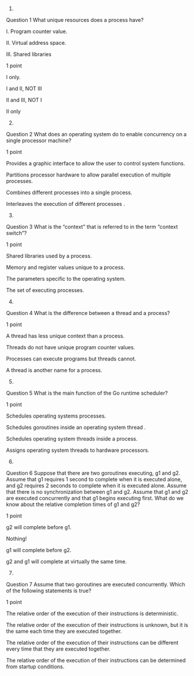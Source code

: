 1.
Question 1
What unique resources does a process have?

I. Program counter value.

II. Virtual address space.

III. Shared libraries

1 point

I only.


I and II, NOT III


II and III, NOT I


II only

2.
Question 2
What does an operating system do to enable concurrency on a single processor machine?

1 point

Provides a graphic interface to allow the user to control system functions.


Partitions processor hardware to allow parallel execution of multiple processes.


Combines different processes into a single process.


Interleaves the execution of different processes .

3.
Question 3
What is the “context” that is referred to in the term “context switch”?

1 point

Shared libraries used by a process.


Memory and register values unique to a process.


The parameters specific to the operating system.


The set of executing processes.

4.
Question 4
What is the difference between a thread and a process?

1 point

A thread has less unique context than a process.


Threads do not have unique program counter values.


Processes can execute programs but threads cannot.


A thread is another name for a process.

5.
Question 5
What is the main function of the Go runtime scheduler?

1 point

Schedules operating systems processes.


Schedules goroutines inside an operating system thread .


Schedules operating system threads inside a process.


Assigns operating system threads to hardware processors.

6.
Question 6
Suppose that there are two goroutines executing, g1 and g2. Assume that g1 requires 1 second to complete when it is executed alone, and g2 requires 2 seconds to complete when it is executed alone. Assume that there is no synchronization between g1 and g2. Assume that g1 and g2 are executed concurrently and that g1 begins executing first. What do we know about the relative completion times of g1 and g2?

1 point

g2 will complete before g1.


Nothing!


g1 will complete before g2.


g2 and g1 will complete at virtually the same time.

7.
Question 7
Assume that two goroutines are executed concurrently. Which of the following statements is true?

1 point

The relative order of the execution of their instructions is deterministic.


The relative order of the execution of their instructions is unknown, but it is the same each time they are executed together.


The relative order of the execution of their instructions can be different every time that they are executed together.


The relative order of the execution of their instructions can be determined from startup conditions.

